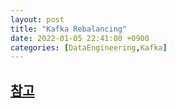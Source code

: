```yaml
---
layout: post
title: "Kafka Rebalancing"
date: 2022-01-05 22:41:00 +0900
categories: [DataEngineering,Kafka]
---
```


## [참고](https://joooootopia.tistory.com/30)